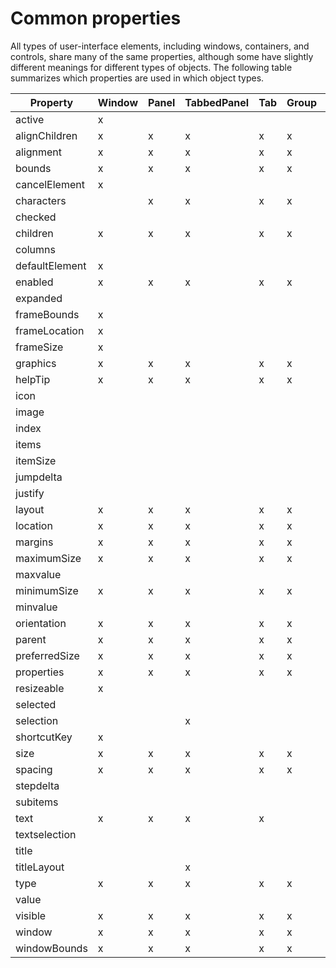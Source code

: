 <a id="common-properties"></a>

# Common properties

All types of user-interface elements, including windows, containers, and controls, share many of the same
properties, although some have slightly different meanings for different types of objects. The following
table summarizes which properties are used in which object types.

| Property       | Window   | Panel   | TabbedPanel   | Tab   | Group   | Button   | Checkbox   | DropDownList   | EditText   | FlashPlayer   | IconButton   | Image   | ListBox   | ListItem   | ProgressBar   | RadioButton   | Scrollbar   | Slider   | StaticText   | TreeView   |
|----------------|----------|---------|---------------|-------|---------|----------|------------|----------------|------------|---------------|--------------|---------|-----------|------------|---------------|---------------|-------------|----------|--------------|------------|
| active         | x        |         |               |       |         | x        | x          | x              | x          | x             | x            | x       | x         |            |               | x             | x           | x        | x            | x          |
| alignChildren  | x        | x       | x             | x     | x       |          |            |                |            |               |              |         |           |            |               |               |             |          |              |            |
| alignment      | x        | x       | x             | x     | x       | x        | x          | x              | x          | x             | x            | x       | x         |            | x             | x             | x           | x        | x            | x          |
| bounds         | x        | x       | x             | x     | x       | x        | x          | x              | x          | x             | x            | x       | x         |            | x             | x             | x           | x        | x            | x          |
| cancelElement  | x        |         |               |       |         |          |            |                |            |               |              |         |           |            |               |               |             |          |              |            |
| characters     |          | x       | x             | x     | x       |          |            |                |            |               |              |         |           |            |               |               |             |          |              |            |
| checked        |          |         |               |       |         |          |            |                |            |               |              |         |           | x          |               |               |             |          |              |            |
| children       | x        | x       | x             | x     | x       | x        | x          | x              | x          | x             | x            | x       | x         |            | x             | x             | x           | x        | x            | x          |
| columns        |          |         |               |       |         |          |            |                |            |               |              |         | x         |            |               |               |             |          |              |            |
| defaultElement | x        |         |               |       |         |          |            |                |            |               |              |         |           |            |               |               |             |          |              |            |
| enabled        | x        | x       | x             | x     | x       | x        | x          | x              | x          | x             | x            | x       | x         | x          | x             | x             | x           | x        | x            | x          |
| expanded       |          |         |               |       |         |          |            |                |            |               |              |         |           | x          |               |               |             |          |              |            |
| frameBounds    | x        |         |               |       |         |          |            |                |            |               |              |         |           |            |               |               |             |          |              |            |
| frameLocation  | x        |         |               |       |         |          |            |                |            |               |              |         |           |            |               |               |             |          |              |            |
| frameSize      | x        |         |               |       |         |          |            |                |            |               |              |         |           |            |               |               |             |          |              |            |
| graphics       | x        | x       | x             | x     | x       | x        | x          | x              | x          | x             | x            | x       | x         |            | x             | x             | x           | x        | x            | x          |
| helpTip        | x        | x       | x             | x     | x       | x        | x          | x              | x          | x             | x            | x       | x         |            | x             | x             | x           | x        | x            | x          |
| icon           |          |         |               |       |         |          |            |                |            |               | x            | x       |           | x          |               |               |             |          |              |            |
| image          |          |         |               |       |         |          |            |                |            |               | x            | x       |           | x          |               |               |             |          |              |            |
| index          |          |         |               |       |         |          |            |                |            |               |              |         |           | x          |               |               |             |          |              |            |
| items          |          |         |               |       |         |          |            | x              |            |               |              |         | x         |            |               |               |             |          |              | x          |
| itemSize       |          |         |               |       |         |          |            | x              |            |               |              |         | x         |            |               |               |             |          |              | x          |
| jumpdelta      |          |         |               |       |         |          |            |                |            |               |              |         |           |            |               |               | x           |          |              |            |
| justify        |          |         |               |       |         | x        | x          |                | x          |               |              |         |           |            |               | x             |             |          | x            |            |
| layout         | x        | x       | x             | x     | x       |          |            |                |            |               |              |         |           |            |               |               |             |          |              |            |
| location       | x        | x       | x             | x     | x       | x        | x          | x              | x          | x             | x            | x       | x         |            | x             | x             | x           | x        | x            | x          |
| margins        | x        | x       | x             | x     | x       |          |            |                |            |               |              |         |           |            |               |               |             |          |              |            |
| maximumSize    | x        | x       | x             | x     | x       | x        | x          | x              | x          | x             | x            | x       | x         |            | x             | x             | x           | x        | x            | x          |
| maxvalue       |          |         |               |       |         |          |            |                |            |               |              |         |           |            | x             |               | x           | x        |              |            |
| minimumSize    | x        | x       | x             | x     | x       | x        | x          | x              | x          | x             | x            | x       | x         |            | x             | x             | x           | x        | x            | x          |
| minvalue       |          |         |               |       |         |          |            |                |            |               |              |         |           |            | x             |               | x           | x        |              |            |
| orientation    | x        | x       | x             | x     | x       |          |            |                |            |               |              |         |           |            |               |               |             |          |              |            |
| parent         | x        | x       | x             | x     | x       | x        | x          | x              | x          | x             | x            | x       | x         | x          | x             | x             | x           | x        | x            | x          |
| preferredSize  | x        | x       | x             | x     | x       | x        | x          | x              | x          | x             | x            | x       | x         |            | x             | x             | x           | x        | x            | x          |
| properties     | x        | x       | x             | x     | x       | x        | x          | x              | x          | x             | x            | x       | x         | x          | x             | x             | x           | x        | x            | x          |
| resizeable     | x        |         |               |       |         |          |            |                |            |               |              |         |           |            |               |               |             |          |              |            |
| selected       |          |         |               |       |         |          |            |                |            |               |              |         |           | x          |               |               |             |          |              |            |
| selection      |          |         | x             |       |         |          |            | x              |            |               |              |         | x         |            |               |               |             |          |              | x          |
| shortcutKey    | x        |         |               |       |         | x        | x          | x              | x          | x             | x            | x       | x         |            |               | x             | x           | x        | x            | x          |
| size           | x        | x       | x             | x     | x       | x        | x          | x              | x          | x             | x            | x       | x         |            | x             | x             | x           | x        | x            | x          |
| spacing        | x        | x       | x             | x     | x       |          |            |                |            |               |              |         |           |            |               |               |             |          |              |            |
| stepdelta      |          |         |               |       |         |          |            |                |            |               |              |         |           |            |               |               | x           |          |              |            |
| subitems       |          |         |               |       |         |          |            |                |            |               |              |         |           | x          |               |               |             |          |              |            |
| text           | x        | x       | x             | x     |         | x        | x          | x              | x          |               | x            |         |           | x          | x             | x             |             | x        | x            |            |
| textselection  |          |         |               |       |         |          |            | x              | x          |               |              |         |           |            |               |               |             |          |              |            |
| title          |          |         |               |       |         |          |            |                |            |               | x            |         |           |            |               |               |             |          |              |            |
| titleLayout    |          |         | x             |       |         |          |            | x              |            | x             | x            | x       |           |            |               |               |             |          |              |            |
| type           | x        | x       | x             | x     | x       | x        | x          | x              | x          | x             | x            | x       | x         | x          | x             | x             | x           | x        | x            | x          |
| value          |          |         |               |       |         |          | x          |                |            |               | x            |         |           |            | x             | x             | x           | x        |              |            |
| visible        | x        | x       | x             | x     | x       | x        | x          | x              | x          | x             | x            | x       | x         |            | x             | x             | x           | x        | x            | x          |
| window         | x        | x       | x             | x     | x       | x        | x          | x              | x          | x             | x            | x       | x         |            | x             | x             | x           | x        | x            | x          |
| windowBounds   | x        | x       | x             | x     | x       | x        | x          | x              | x          | x             | x            | x       | x         |            | x             | x             | x           | x        | x            | x          |
